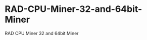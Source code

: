 RAD-CPU-Miner-32-and-64bit-Miner
================================

RAD CPU Miner 32 and 64bit Miner
